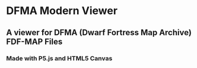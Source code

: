 # DFMA Modern Viewer

## A viewer for DFMA (Dwarf Fortress Map Archive) FDF-MAP Files

### Made with P5.js and HTML5 Canvas